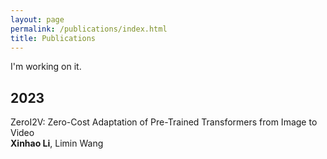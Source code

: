 ```yaml
---
layout: page
permalink: /publications/index.html
title: Publications
---
```


I'm working on it.

## 2023

ZeroI2V: Zero-Cost Adaptation of Pre-Trained Transformers from Image to Video <br>**Xinhao Li**, Limin Wang<br> 

<!-- InternVid: A Large-scale Video-Text Dataset for Multimodal Understanding and Generation
 <br> Yi Wang, Yinan He, Yizhuo Li, Kunchang Li, Jiashuo Yu, Xin Ma, Xinyuan Chen, Yaohui Wang, **Xinhao Li**, Ping Luo, Ziwei Liu, Yali Wang, Limin Wang, Yu Qiao<br>

-->
<!-- ## Conference Paper

- [Deep Residual Neural Network for Efficient Traffic Sign Detection](https://leexinhao.github.io/mypaper/202302ICAROB.pdf)<br>**Hanlin Cai**, Zheng Li, Jiaqi Hu, Wei Hong Lim, Sew Sun Tiang, Mastaneh Mokayef, Chin Hong Wong<br>28th International Conference on Artificial Life and Robotics<br>Beppu, Japan. February, 2023. [Slides](https://leexinhao.github.io/mypaper/slides/2023-ICAROB-Pre.pdf).

- [An IoT Garbage Monitoring System for Effective Garbage Management](https://leexinhao.github.io/mypaper/202208cenim.pdf)<br>**Hanlin Cai**, Jiaqi Hu, Zheng Li, Wei Hong Lim, Mastaneh Mokayef, Chin Hong Wong<br>4th International Conference on Computer Engineering, Network and Intelligent Multimedia<br>Surabaya, Indonesia. November, 2022.<br>

<br>

---

## Working Manuscript

- RMS Testbed for IoT Cybersecurity Using Machine Learning Based Approach.<br>**Hanlin Cai** (Advisor: [Pietro Liò](https://www.cl.cam.ac.uk/~pl219/) and Chin Hong Wong)<br>[The latest manuscript](https://leexinhao.github.io/mypaper/202210camb.pdf) (during 2022 Summer Intern at Cambridge University)

<br> -->
